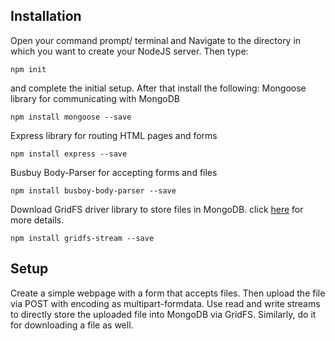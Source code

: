 ## Installation
Open your command prompt/ terminal and Navigate to the directory in which you want to create your NodeJS server. Then type:
```
npm init
```
and complete the initial setup. After that install the following:
Mongoose library for communicating with MongoDB
```
npm install mongoose --save
```
Express library for routing HTML pages and forms
```
npm install express --save
```
Busbuy Body-Parser for accepting forms and files
```
npm install busboy-body-parser --save
```
Download GridFS driver library to store files in MongoDB. click [here](https://www.npmjs.com/package/gridfs-stream "gridfs-stream sample codes") for more details.
```
npm install gridfs-stream --save
```

## Setup
Create a simple webpage with a form that accepts files. Then upload the file via POST with encoding as multipart-formdata.
Use read and write streams to directly store the uploaded file into MongoDB via GridFS. Similarly, do it for downloading a file as well.
